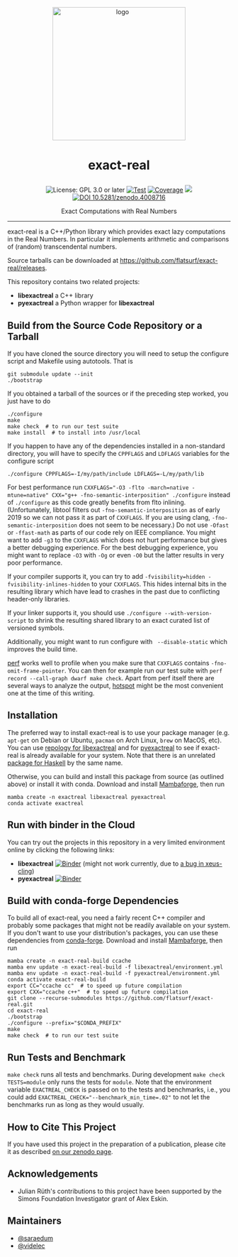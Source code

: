 <p align="center">
    <img alt="logo" src="https://github.com/flatsurf/exact-real/raw/master/logo.svg?sanitize=true" width="300px">
</p>

<h1><p align="center">exact-real</p></h1>

<p align="center">
  <img src="https://img.shields.io/badge/License-GPL_3.0_or_later-blue.svg" alt="License: GPL 3.0 or later">
  <a href="https://github.com/flatsurf/exact-real/actions/workflows/test.yml"><img src="https://github.com/flatsurf/exact-real/actions/workflows/test.yml/badge.svg" alt="Test"></a>
  <a href="https://codecov.io/gh/flatsurf/exact-real"><img src="https://codecov.io/gh/flatsurf/exact-real/branch/master/graph/badge.svg" alt="Coverage"></a>
  <a href="https://flatsurf.github.io/exact-real/asv/"><img src="http://img.shields.io/badge/benchmarked%20by-asv-blue.svg?style=flat"></a>
  <a href="https://doi.org/10.5281/zenodo.4008716"><img src="https://zenodo.org/badge/DOI/10.5281/zenodo.4008716.svg" alt="DOI 10.5281/zenodo.4008716"></a>
</p>

<p align="center">Exact Computations with Real Numbers</p>
<hr>

exact-real is a C++/Python library which provides exact lazy computations in the Real Numbers. In particular it implements arithmetic and comparisons of (random) transcendental numbers.

Source tarballs can be downloaded at https://github.com/flatsurf/exact-real/releases.

This repository contains two related projects:

* **libexactreal** a C++ library
* **pyexactreal** a Python wrapper for **libexactreal**

## Build from the Source Code Repository or a Tarball

If you have cloned the source directory you will need to setup the
configure script and Makefile using autotools. That is

    git submodule update --init
    ./bootstrap

If you obtained a tarball of the sources or if the preceding step
worked, you just have to do

    ./configure
    make
    make check  # to run our test suite
    make install  # to install into /usr/local

If you happen to have any of the dependencies installed in a non-standard
directory, you will have to specify the `CPPFLAGS` and `LDFLAGS` variables for
the configure script

    ./configure CPPFLAGS=-I/my/path/include LDFLAGS=-L/my/path/lib

For best performance run `CXXFLAGS="-O3 -flto -march=native -mtune=native"
CXX="g++ -fno-semantic-interposition" ./configure` instead of `./configure` as
this code greatly benefits from flto inlining. (Unfortunately, libtool filters
out `-fno-semantic-interposition` as of early 2019 so we can not pass it as
part of `CXXFLAGS`. If you are using clang, `-fno-semantic-interposition` does
not seem to be necessary.) Do not use `-Ofast` or `-ffast-math` as parts of our
code rely on IEEE compliance. You might want to add `-g3` to the `CXXFLAGS`
which does not hurt performance but gives a better debugging experience. For
the best debugging experience, you might want to replace `-O3` with `-Og` or
even `-O0` but the latter results in very poor performance.

If your compiler supports it, you can try to add `-fvisibility=hidden
-fvisibility-inlines-hidden` to your `CXXFLAGS`. This hides internal bits in
the resulting library which have lead to crashes in the past due to conflicting
header-only libraries.

If your linker supports it, you should use `./configure --with-version-script`
to shrink the resulting shared library to an exact curated list of versioned
symbols.

Additionally, you might want to run configure with ` --disable-static` which
improves the build time.

[perf](https://perf.wiki.kernel.org/index.php/Main_Page) works well to profile
when you make sure that `CXXFLAGS` contains `-fno-omit-frame-pointer`. You can
then for example run our test suite with `perf record --call-graph dwarf make
check`. Apart from perf itself there are several ways to analyze the output,
[hotspot](https://github.com/KDAB/hotspot) might be the most convenient one at
the time of this writing.

## Installation

The preferred way to install exact-real is to use your package manager (e.g.
`apt-get` on Debian or Ubuntu, `pacman` on Arch Linux, `brew` on MacOS, etc).
You can use [repology for
libexactreal](https://repology.org/project/libexactreal/packages) and for
[pyexactreal](https://repology.org/project/pyexactreal/packages) to see if
exact-real is already available for your system. Note that there is an
unrelated [package for Haskell](https://hackage.haskell.org/package/exact-real)
by the same name.

Otherwise, you can build and install this package from source (as outlined
above) or install it with conda.
Download and install
[Mambaforge](https://github.com/conda-forge/miniforge#mambaforge), then run

```
mamba create -n exactreal libexactreal pyexactreal
conda activate exactreal
```

## Run with binder in the Cloud

You can try out the projects in this repository in a very limited environment
online by clicking the following links:

* **libexactreal** [![Binder](https://mybinder.org/badge_logo.svg)](https://mybinder.org/v2/gh/flatsurf/exact-real/2.1.0?filepath=binder%2FSample.libexactreal.ipynb) (might not work currently, due to [a bug in xeus-cling](https://github.com/jupyter-xeus/xeus-cling/issues/413))
* **pyexactreal** [![Binder](https://mybinder.org/badge_logo.svg)](https://mybinder.org/v2/gh/flatsurf/exact-real/2.3.0?filepath=binder%2FSample.pyexactreal.ipynb)

## Build with conda-forge Dependencies

To build all of exact-real, you need a fairly recent C++ compiler and probably
some packages that might not be readily available on your system. If you don't
want to use your distribution's packages, you can use these dependencies from
[conda-forge](https://conda-forge.org). Download and install
[Mambaforge](https://github.com/conda-forge/miniforge#mambaforge), then run

    mamba create -n exact-real-build ccache
    mamba env update -n exact-real-build -f libexactreal/environment.yml
    mamba env update -n exact-real-build -f pyexactreal/environment.yml
    conda activate exact-real-build
    export CC="ccache cc"  # to speed up future compilation
    export CXX="ccache c++"  # to speed up future compilation
    git clone --recurse-submodules https://github.com/flatsurf/exact-real.git
    cd exact-real
    ./bootstrap
    ./configure --prefix="$CONDA_PREFIX"
    make
    make check  # to run our test suite

## Run Tests and Benchmark

`make check` runs all tests and benchmarks. During development `make check TESTS=module`
only runs the tests for `module`. Note that the environment variable
`EXACTREAL_CHECK` is passed on to the tests and benchmarks, i.e., you could add
`EXACTREAL_CHECK="--benchmark_min_time=.02"` to not let the benchmarks run as
long as they would usually.

## How to Cite This Project

If you have used this project in the preparation of a publication, please cite
it as described [on our zenodo page](https://doi.org/10.5281/zenodo.4008716).

## Acknowledgements

* Julian Rüth's contributions to this project have been supported by the Simons
  Foundation Investigator grant of Alex Eskin.

## Maintainers

* [@saraedum](https://github.com/saraedum)
* [@videlec](https://github.com/videlec)
